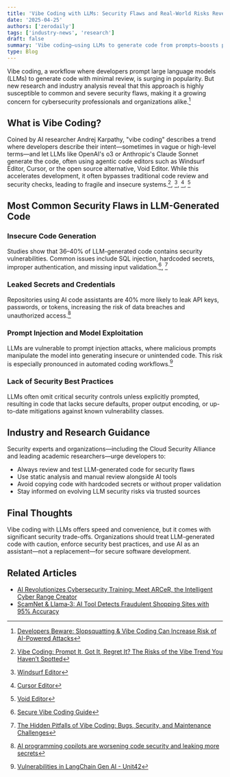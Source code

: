```yaml
---
title: 'Vibe Coding with LLMs: Security Flaws and Real-World Risks Revealed'
date: '2025-04-25'
authors: ['zerodaily']
tags: ['industry-news', 'research']
draft: false
summary: 'Vibe coding—using LLMs to generate code from prompts—boosts productivity but introduces widespread security flaws. Experts warn of SQL injection, leaked secrets, and prompt injection risks.'
type: Blog
---
```


Vibe coding, a workflow where developers prompt large language models (LLMs) to generate code with minimal review, is surging in popularity. But new research and industry analysis reveal that this approach is highly susceptible to common and severe security flaws, making it a growing concern for cybersecurity professionals and organizations alike.[^1]

## What is Vibe Coding?

Coined by AI researcher Andrej Karpathy, "vibe coding" describes a trend where developers describe their intent—sometimes in vague or high-level terms—and let LLMs like OpenAI's o3 or Anthropic's Claude Sonnet generate the code, often using agentic code editors such as Windsurf Editor, Cursor, or the open source alternative, Void Editor. While this accelerates development, it often bypasses traditional code review and security checks, leading to fragile and insecure systems.[^2], [^4], [^5], [^6]

## Most Common Security Flaws in LLM-Generated Code

### Insecure Code Generation

Studies show that 36–40% of LLM-generated code contains security vulnerabilities. Common issues include SQL injection, hardcoded secrets, improper authentication, and missing input validation.[^3], [^7]

### Leaked Secrets and Credentials

Repositories using AI code assistants are 40% more likely to leak API keys, passwords, or tokens, increasing the risk of data breaches and unauthorized access.[^8]

### Prompt Injection and Model Exploitation

LLMs are vulnerable to prompt injection attacks, where malicious prompts manipulate the model into generating insecure or unintended code. This risk is especially pronounced in automated coding workflows.[^9]

### Lack of Security Best Practices

LLMs often omit critical security controls unless explicitly prompted, resulting in code that lacks secure defaults, proper output encoding, or up-to-date mitigations against known vulnerability classes.

## Industry and Research Guidance

Security experts and organizations—including the Cloud Security Alliance and leading academic researchers—urge developers to:

- Always review and test LLM-generated code for security flaws
- Use static analysis and manual review alongside AI tools
- Avoid copying code with hardcoded secrets or without proper validation
- Stay informed on evolving LLM security risks via trusted sources

## Final Thoughts

Vibe coding with LLMs offers speed and convenience, but it comes with significant security trade-offs. Organizations should treat LLM-generated code with caution, enforce security best practices, and use AI as an assistant—not a replacement—for secure software development.

## Related Articles

- [AI Revolutionizes Cybersecurity Training: Meet ARCeR, the Intelligent Cyber Range Creator](/blog/2025-04-21-ai-revolutionizes-cybersecurity-training)
- [ScamNet & Llama‑3: AI Tool Detects Fraudulent Shopping Sites with 95% Accuracy](/blog/2025-04-20-scamnet-llama3-ai-ecommerce-scam-detection)

[^1]: [Developers Beware: Slopsquatting & Vibe Coding Can Increase Risk of AI-Powered Attacks](https://www.techrepublic.com/article/news-slopsquatting-vibe-coding-ai-cybersecurity-risk/)
[^2]: [Vibe Coding: Prompt It, Got It, Regret It? The Risks of the Vibe Trend You Haven’t Spotted](https://pub.towardsai.net/vibe-coding-risks-7bd6579d6cb1)
[^3]: [Secure Vibe Coding Guide](https://cloudsecurityalliance.org/blog/2025/04/09/secure-vibe-coding-guide)
[^4]: [Windsurf Editor](https://windsurf.com/)
[^5]: [Cursor Editor](https://cursor.com)
[^6]: [Void Editor](https://voideditor.com)
[^7]: [The Hidden Pitfalls of Vibe Coding: Bugs, Security, and Maintenance Challenges](https://www.nucamp.co/blog/vibe-coding-the-hidden-pitfalls-of-vibe-coding-bugs-security-and-maintenance-challenges)
[^8]: [AI programming copilots are worsening code security and leaking more secrets](https://www.csoonline.com/article/3953927/ai-programming-copilots-are-worsening-code-security-and-leaking-more-secrets.html)
[^9]: [Vulnerabilities in LangChain Gen AI - Unit42](https://unit42.paloaltonetworks.com/langchain-vulnerabilities/)
